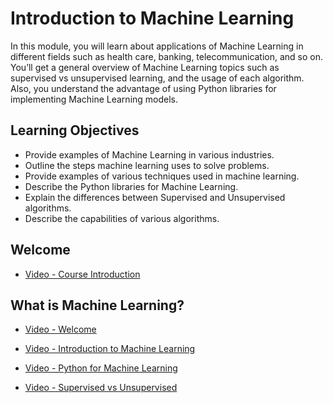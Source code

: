 # Introduction to Machine Learning

In this module, you will learn about applications of Machine Learning in different fields such as health care, banking, telecommunication, and so on. You’ll get a general overview of Machine Learning topics such as supervised vs unsupervised learning, and the usage of each algorithm. Also, you understand the advantage of using Python libraries for implementing Machine Learning models.

## Learning Objectives

- Provide examples of Machine Learning in various industries.
- Outline the steps machine learning uses to solve problems.
- Provide examples of various techniques used in machine learning.
- Describe the Python libraries for Machine Learning.
- Explain the differences between Supervised and Unsupervised algorithms.
- Describe the capabilities of various algorithms.

## Welcome

- [Video - Course Introduction](https://www.coursera.org/learn/machine-learning-with-python/lecture/ignHI/course-introduction)

## What is Machine Learning?

- [Video - Welcome](https://www.coursera.org/learn/machine-learning-with-python/lecture/GjNfa/welcome)

- [Video - Introduction to Machine Learning](https://www.coursera.org/learn/machine-learning-with-python/lecture/zSm8k/introduction-to-machine-learning)

- [Video - Python for Machine Learning](https://www.coursera.org/learn/machine-learning-with-python/lecture/WQgHa/python-for-machine-learning)

- [Video - Supervised vs Unsupervised](https://www.coursera.org/learn/machine-learning-with-python/lecture/jgzpX/supervised-vs-unsupervised)